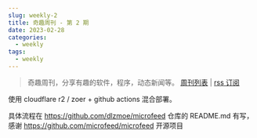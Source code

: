 ```yaml
---
slug: weekly-2
title: 奇趣周刊 - 第 2 期
date: 2023-02-28
categories:
  - weekly
tags:
  - weekly
---
```


> 奇趣周刊，分享有趣的软件，程序，动态新闻等。 [周刊列表](/categories/weekly/) | [rss 订阅](/categories/weekly/index.xml)

使用 cloudflare r2 / zoer + github actions 混合部署。

具体流程在 https://github.com/dlzmoe/microfeed 仓库的 README.md 有写，感谢 https://github.com/microfeed/microfeed 开源项目